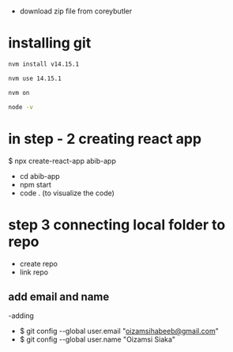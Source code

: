 
#
- download zip file from coreybutler
# installing git 

```bash
nvm install v14.15.1

nvm use 14.15.1

nvm on

node -v

```

# in step - 2 creating react app
 
$ npx create-react-app abib-app
- cd abib-app
- npm start 
- code . (to visualize the code)


# step 3 connecting local folder to repo
- create repo
- link repo 

## add email and name  
-adding 

- $ git config --global user.email "oizamsihabeeb@gmail.com"
- $ git config --global user.name "Oizamsi Siaka"